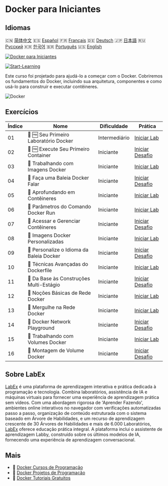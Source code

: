 # Docker para Iniciantes

## Idiomas

🇨🇳 [简体中文](README_zh.md) 🇪🇸 [Español](README_es.md) 🇫🇷 [Français](README_fr.md) 🇩🇪 [Deutsch](README_de.md) 🇯🇵 [日本語](README_ja.md) 🇷🇺 [Русский](README_ru.md) 🇰🇷 [한국어](README_ko.md) 🇧🇷 [Português](README_pt.md) 🇺🇸 [English](README.md) 

[![Docker para Iniciantes](https://cover-creator.labex.io/docker-for-beginners.png?lang=pt)](https://labex.io/pt/courses/docker-for-beginners)

[![Start-Learning](https://img.shields.io/badge/Start-Learning-whitesmoke?style=for-the-badge)](https://labex.io/pt/courses/docker-for-beginners)

Este curso foi projetado para ajudá-lo a começar com o Docker. Cobriremos os fundamentos do Docker, incluindo sua arquitetura, componentes e como usá-lo para construir e executar contêineres.

![Docker](https://img.shields.io/badge/Docker-whitesmoke?style=for-the-badge&logo=docker)


## Exercícios

|   Índice | Nome                                      | Dificuldade   | Prática                                                                                                                                            |
|----------|-------------------------------------------|---------------|----------------------------------------------------------------------------------------------------------------------------------------------------|
|       01 | 🧩 🆓 Seu Primeiro Laboratório Docker     | Intermediário | <a target='_blank' href='https://labex.io/pt/labs/docker-your-first-docker-lab-92719?course=docker-for-beginners'>Iniciar Lab</a>                  |
|       02 | 🎯 🆓 Execute Seu Primeiro Container      | Iniciante     | <a target='_blank' href='https://labex.io/pt/labs/docker-run-your-first-container-388943?course=docker-for-beginners'>Iniciar Desafio</a>          |
|       03 | 🧩  Trabalhando com Imagens Docker        | Iniciante     | <a target='_blank' href='https://labex.io/pt/labs/docker-working-with-docker-images-388939?course=docker-for-beginners'>Iniciar Lab</a>            |
|       04 | 🎯  Faça uma Baleia Docker Falar          | Iniciante     | <a target='_blank' href='https://labex.io/pt/labs/docker-make-a-docker-whale-speak-388948?course=docker-for-beginners'>Iniciar Desafio</a>         |
|       05 | 🧩  Aprofundando em Contêineres           | Iniciante     | <a target='_blank' href='https://labex.io/pt/labs/docker-diving-deeper-into-containers-388951?course=docker-for-beginners'>Iniciar Lab</a>         |
|       06 | 🧩  Parâmetros do Comando Docker Run      | Iniciante     | <a target='_blank' href='https://labex.io/pt/labs/docker-docker-run-command-parameters-389228?course=docker-for-beginners'>Iniciar Lab</a>         |
|       07 | 🎯  Acessar e Gerenciar Contêineres       | Iniciante     | <a target='_blank' href='https://labex.io/pt/labs/docker-access-and-manage-containers-389192?course=docker-for-beginners'>Iniciar Desafio</a>      |
|       08 | 🧩  Imagens Docker Personalizadas         | Iniciante     | <a target='_blank' href='https://labex.io/pt/labs/docker-custom-docker-images-389185?course=docker-for-beginners'>Iniciar Lab</a>                  |
|       09 | 🎯  Personalize o Idioma da Baleia Docker | Iniciante     | <a target='_blank' href='https://labex.io/pt/labs/docker-customize-docker-whale-s-language-389015?course=docker-for-beginners'>Iniciar Desafio</a> |
|       10 | 🧩  Técnicas Avançadas do Dockerfile      | Iniciante     | <a target='_blank' href='https://labex.io/pt/labs/docker-advanced-dockerfile-techniques-389027?course=docker-for-beginners'>Iniciar Lab</a>        |
|       11 | 🎯  Da Base às Construções Multi-Estágio  | Iniciante     | <a target='_blank' href='https://labex.io/pt/labs/docker-from-basics-to-multi-stage-builds-389193?course=docker-for-beginners'>Iniciar Desafio</a> |
|       12 | 🧩  Noções Básicas de Rede Docker         | Iniciante     | <a target='_blank' href='https://labex.io/pt/labs/docker-docker-networking-basics-389048?course=docker-for-beginners'>Iniciar Lab</a>              |
|       13 | 🧩  Mergulhe na Rede Docker               | Iniciante     | <a target='_blank' href='https://labex.io/pt/labs/docker-dive-into-docker-networking-389047?course=docker-for-beginners'>Iniciar Lab</a>           |
|       14 | 🎯  Docker Network Playground             | Iniciante     | <a target='_blank' href='https://labex.io/pt/labs/docker-docker-network-playground-389054?course=docker-for-beginners'>Iniciar Desafio</a>         |
|       15 | 🧩  Trabalhando com Volumes Docker        | Iniciante     | <a target='_blank' href='https://labex.io/pt/labs/docker-working-with-docker-volumes-389189?course=docker-for-beginners'>Iniciar Lab</a>           |
|       16 | 🎯  Montagem de Volume Docker             | Iniciante     | <a target='_blank' href='https://labex.io/pt/labs/docker-docker-volume-mounting-389116?course=docker-for-beginners'>Iniciar Desafio</a>            |

## Sobre LabEx

[LabEx](https://labex.io) é uma plataforma de aprendizagem interativa e prática dedicada à programação e tecnologia. Combina laboratórios, assistência de IA e máquinas virtuais para fornecer uma experiência de aprendizagem prática sem vídeos. Com uma abordagem rigorosa de 'Aprender Fazendo', ambientes online interativos no navegador com verificações automatizadas passo a passo, organização de conteúdo estruturada com o sistema baseado em Árvore de Habilidades, e um recurso de aprendizagem crescente de 30 Árvores de Habilidades e mais de 6.000 Laboratórios, [LabEx](https://labex.io) oferece educação prática integral. A plataforma inclui o assistente de aprendizagem Labby, construído sobre os últimos modelos de IA, fornecendo uma experiência de aprendizagem conversacional.

## Mais

- 🔗 [Docker Cursos de Programação](https://github.com/labex-labs/awesome-programming-courses)
- 🔗 [Docker Projetos de Programação](https://github.com/labex-labs/awesome-programming-projects)
- 🔗 [Docker Tutoriais Gratuitos](https://github.com/labex-labs/docker-free-tutorials)

